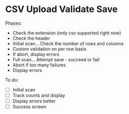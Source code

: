 # CSV Upload Validate Save

Phases:

- Check the extension (only csv supported right now)
- Check the header
- Initial scan... Check the number of rows and columns
- Custom validation on per row basis
- If abort, display errors
- Full scan... Attempt save - succeed or fail
- Abort if too many failures
- Display errors

To do:

- [ ] Initial scan
- [ ] Track counts and display
- [ ] Display errors better
- [ ] Success screen
